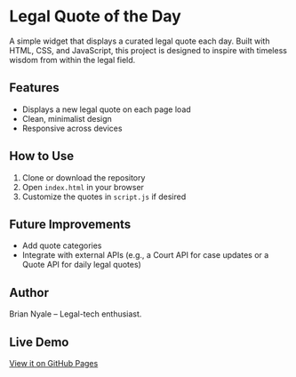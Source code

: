 # Legal Quote of the Day

A simple widget that displays a curated legal quote each day. Built with HTML, CSS, and JavaScript, this project is designed to inspire with timeless wisdom from within the legal field.

## Features
- Displays a new legal quote on each page load  
- Clean, minimalist design  
- Responsive across devices   

## How to Use
1. Clone or download the repository  
2. Open `index.html` in your browser  
3. Customize the quotes in `script.js` if desired  

## Future Improvements
- Add quote categories  
- Integrate with external APIs (e.g., a Court API for case updates or a Quote API for daily legal quotes)  

## Author
Brian Nyale – Legal-tech enthusiast.  

## Live Demo
[View it on GitHub Pages](https://deebih.github.io/legal-quote-project)
